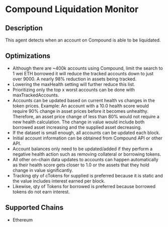 # Compound Liquidation Monitor

## Description

This agent detects when an account on Compound is able to be liquidated.

## Optimizations

- Although there are ~400k accounts using Compound, limit the search to 1 wei ETH borrowed it will reduce the tracked accounts down to just over 9000. A nearly 98% reduction in assets being tracked.
- Lowering the maxHealth setting will further reduce this list.
- Prioritizing only the top x worst accounts can be done with maxTrackedAccounts.
- Accounts can be updated based on current health vs changes in the token prices. Example: An account with a 10.0 health score would require 90% change in asset prices before it becomes unhealthy. Therefore, an asset price change of less than 80% would not require a new health calculation. The change in value would include both borrowed asset increasing and the supplied asset decreasing.
- If the dataset is small enough, all accounts can be updated each block.
- Initial account information can be obtained from Compound API or other API.
- Account balances only need to be updated/added if they perform a negative health action such as removing collateral or borrowing tokens.
- All other on-chain data updates to accounts can happen automatically as their health score gets closer to 1.0 or the assets that they hold change in value significantly.
- Tracking qty of cTokens for supplied is preferred because it is static and the value includes interest earned per block.
- Likewise, qty of Tokens for borrowed is preferred because borrowed tokens do not earn interest.

## Supported Chains

- Ethereum
